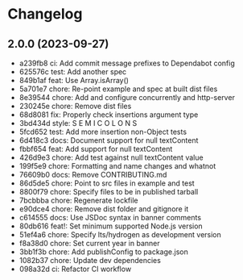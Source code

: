 # Changelog

## 2.0.0 (2023-09-27)

- a239fb8 ci: Add commit message prefixes to Dependabot config
- 625576c test: Add another spec
- 849b1af feat: Use Array.isArray()
- 5a701e7 chore: Re-point example and spec at built dist files
- 8e39544 chore: Add and configure concurrently and http-server
- 230245e chore: Remove dist files
- 68d8081 fix: Properly check insertions argument type
- 3bd434d style: S E M I C O L O N S
- 5fcd652 test: Add more insertion non-Object tests
- 6d418c3 docs: Document support for null textContent
- fbbf654 feat: Add support for null textContent
- 426d9e3 chore: Add test against null textContent value
- 199f5e9 chore: Formatting and name changes and whatnot
- 76609b0 docs: Remove CONTRIBUTING.md
- 86d5de5 chore: Point to src files in example and test
- 8800f79 chore: Specify files to be in published tarball
- 7bcbbba chore: Regenerate lockfile
- e90dce4 chore: Remove dist folder and gitignore it
- c614555 docs: Use JSDoc syntax in banner comments
- 80db616 feat!: Set minimum supported Node.js version
- 51ef4a6 chore: Specify lts/hydrogen as development version
- f8a38d0 chore: Set current year in banner
- 3bb1f3b chore: Add publishConfig to package.json
- 1082b37 chore: Update dev dependencies
- 098a32d ci: Refactor CI workflow
